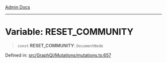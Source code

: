 [Admin Docs](/)

***

# Variable: RESET\_COMMUNITY

> `const` **RESET\_COMMUNITY**: `DocumentNode`

Defined in: [src/GraphQl/Mutations/mutations.ts:657](https://github.com/gautam-divyanshu/talawa-admin/blob/d5fea688542032271211cd43ee86c7db0866bcc0/src/GraphQl/Mutations/mutations.ts#L657)
